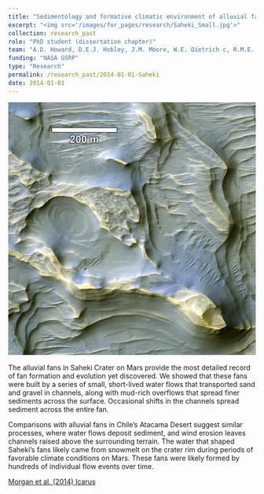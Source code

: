 ```yaml
---
title: "Sedimentology and formative climatic environment of alluvial fans in Saheki crater, Mars"
excerpt: "<img src='/images/for_pages/research/Saheki_Small.jpg'>"
collection: research_past
role: "PhD student (dissertation chapter)"
team: "A.D. Howard, D.E.J. Hobley, J.M. Moore, W.E. Dietrich c, R.M.E. Williams, D.M. Burr, J.A. Grant, S.A. Wilson, Y. Matsubara"
funding: "NASA GSRP"
type: "Research"
permalink: /research_past/2014-01-01-Saheki
date: 2014-01-01
---
```


<img src='/images/for_pages/research/Saheki.jpg'>

The alluvial fans in Saheki Crater on Mars provide the most detailed record of fan formation and evolution yet discovered. We showed that these fans were built by a series of small, short-lived water flows that transported sand and gravel in channels, along with mud-rich overflows that spread finer sediments across the surface. Occasional shifts in the channels spread sediment across the entire fan.

Comparisons with alluvial fans in Chile’s Atacama Desert suggest similar processes, where water flows deposit sediment, and wind erosion leaves channels raised above the surrounding terrain. The water that shaped Saheki’s fans likely came from snowmelt on the crater rim during periods of favorable climate conditions on Mars. These fans were likely formed by hundreds of individual flow events over time.

[Morgan et al. (2014) Icarus](https://doi.org/10.1016/j.icarus.2013.11.007)